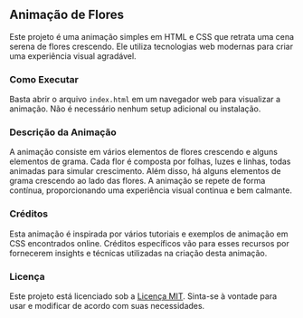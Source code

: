 ## Animação de Flores

Este projeto é uma animação simples em HTML e CSS que retrata uma cena serena de flores crescendo. Ele utiliza tecnologias web modernas para criar uma experiência visual agradável.

### Como Executar

Basta abrir o arquivo `index.html` em um navegador web para visualizar a animação. Não é necessário nenhum setup adicional ou instalação.

### Descrição da Animação

A animação consiste em vários elementos de flores crescendo e alguns elementos de grama. Cada flor é composta por folhas, luzes e linhas, todas animadas para simular crescimento. Além disso, há alguns elementos de grama crescendo ao lado das flores. A animação se repete de forma contínua, proporcionando uma experiência visual continua e bem calmante.

### Créditos

Esta animação é inspirada por vários tutoriais e exemplos de animação em CSS encontrados online. Créditos específicos vão para esses recursos por fornecerem insights e técnicas utilizadas na criação desta animação.

### Licença

Este projeto está licenciado sob a [Licença MIT](LICENSE). Sinta-se à vontade para usar e modificar de acordo com suas necessidades.